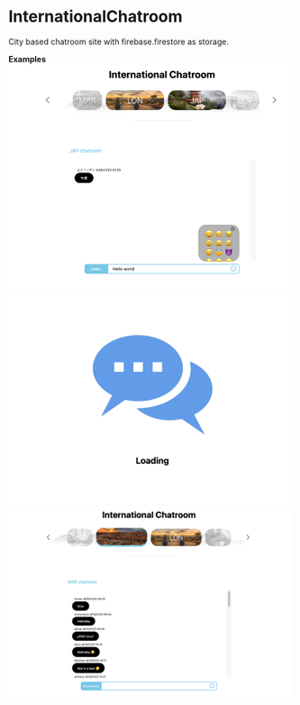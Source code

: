 # InternationalChatroom
City based chatroom site with firebase.firestore as storage.

**Examples**<br>
<img src="https://github.com/adkr38/InternationalChatroom/blob/master/images/snap3.png" style="width:500px;">
<img src="https://github.com/adkr38/InternationalChatroom/blob/master/images/snap2.png" style="width:500px;">
<br>
<img src="https://github.com/adkr38/InternationalChatroom/blob/master/images/snap1.png" style="width:1000px">
